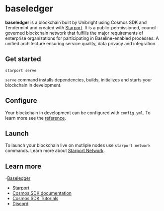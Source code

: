 # baseledger

**baseledger** is a blockchain built by Unibright using Cosmos SDK and Tendermint and created with [Starport](https://github.com/tendermint/starport). It is a public-permissioned, council-governed blockchain network that fulfills the major requirements of enterprise organizations for participating in Baseline-enabled processes: A unified architecture ensuring service quality, data privacy and integration.

## Get started

```
starport serve
```

`serve` command installs dependencies, builds, initializes and starts your blockchain in development.

## Configure

Your blockchain in development can be configured with `config.yml`. To learn more see the [reference](https://github.com/tendermint/starport#documentation).

## Launch

To launch your blockchain live on mutliple nodes use `starport network` commands. Learn more about [Starport Network](https://github.com/tendermint/spn).

## Learn more
-[Baseledger](https://baseledger.net) 
- [Starport](https://github.com/tendermint/starport)
- [Cosmos SDK documentation](https://docs.cosmos.network)
- [Cosmos SDK Tutorials](https://tutorials.cosmos.network)
- [Discord](https://discord.gg/W8trcGV)
